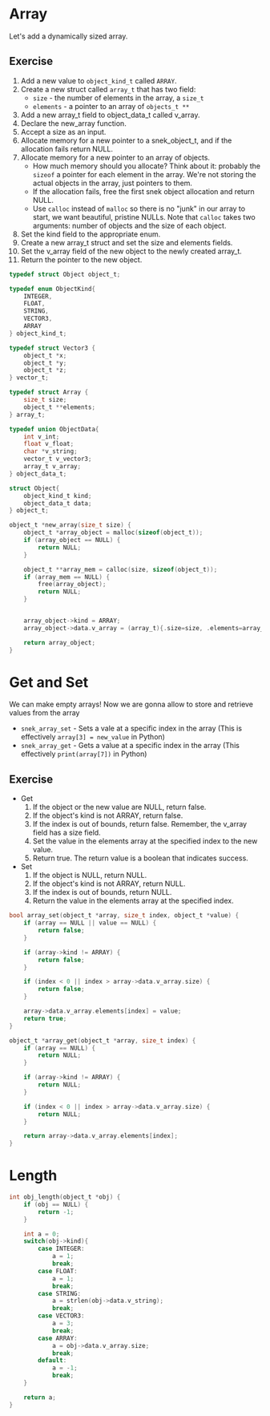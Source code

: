 # Array

Let's add a dynamically sized array.

## Exercise

1. Add a new value to `object_kind_t` called `ARRAY`.
2. Create a new struct called `array_t` that has two field:
   - `size` - the number of elements in the array, a `size_t`
   - `elements` - a pointer to an array of `objects_t **`
3. Add a new array_t field to object_data_t called v_array.
4. Declare the new_array function.
5. Accept a size as an input.
6. Allocate memory for a new pointer to a snek_object_t, and if the allocation fails return NULL.
7. Allocate memory for a new pointer to an array of objects.
   - How much memory should you allocate? Think about it: probably the `sizeof` a pointer for each element in the array. We're not storing the actual objects in the array, just pointers to them.
   - If the allocation fails, free the first snek object allocation and return NULL.
   - Use `calloc` instead of `malloc` so there is no "junk" in our array to start, we want beautiful, pristine NULLs. Note that `calloc` takes two arguments: number of objects and the size of each object.
8. Set the kind field to the appropriate enum.
9. Create a new array_t struct and set the size and elements fields.
10. Set the v_array field of the new object to the newly created array_t.
11. Return the pointer to the new object.

```c
typedef struct Object object_t;

typedef enum ObjectKind{
    INTEGER,
    FLOAT,
    STRING,
    VECTOR3,
    ARRAY
} object_kind_t;

typedef struct Vector3 {
    object_t *x;
    object_t *y;
    object_t *z;
} vector_t;

typedef struct Array {
    size_t size;
    object_t **elements;
} array_t;

typedef union ObjectData{
    int v_int;
    float v_float;
    char *v_string;
    vector_t v_vector3;
    array_t v_array;
} object_data_t;

struct Object{
    object_kind_t kind;
    object_data_t data;
} object_t;

object_t *new_array(size_t size) {
    object_t *array_object = malloc(sizeof(object_t));
    if (array_object == NULL) {
        return NULL;
    }

    object_t **array_mem = calloc(size, sizeof(object_t));
    if (array_mem == NULL) {
        free(array_object);
        return NULL;
    }


    array_object->kind = ARRAY;
    array_object->data.v_array = (array_t){.size=size, .elements=array_mem};

    return array_object;
}
```

# Get and Set

We can make empty arrays! Now we are gonna allow to store and retrieve values from the array

- `snek_array_set` - Sets a vale at a specific index in the array (This is effectively `array[3] = new_value` in Python)
- `snek_array_get` - Gets a value at a specific index in the array (This effectively `print(array[7])` in Python)

## Exercise

- Get
  1. If the object or the new value are NULL, return false.
  2. If the object's kind is not ARRAY, return false.
  3. If the index is out of bounds, return false. Remember, the v_array field has a size field.
  4. Set the value in the elements array at the specified index to the new value.
  5. Return true. The return value is a boolean that indicates success.
- Set
  1. If the object is NULL, return NULL.
  2. If the object's kind is not ARRAY, return NULL.
  3. If the index is out of bounds, return NULL.
  4. Return the value in the elements array at the specified index.

```c
bool array_set(object_t *array, size_t index, object_t *value) {
    if (array == NULL || value == NULL) {
        return false;
    }

    if (array->kind != ARRAY) {
        return false;
    }

    if (index < 0 || index > array->data.v_array.size) {
        return false;
    }

    array->data.v_array.elements[index] = value;
    return true;
}

object_t *array_get(object_t *array, size_t index) {
    if (array == NULL) {
        return NULL;
    }

    if (array->kind != ARRAY) {
        return NULL;
    }

    if (index < 0 || index > array->data.v_array.size) {
        return NULL;
    }

    return array->data.v_array.elements[index];
}
```

# Length

```c
int obj_length(object_t *obj) {
    if (obj == NULL) {
        return -1;
    }

    int a = 0;
    switch(obj->kind){
        case INTEGER:
            a = 1;
            break;
        case FLOAT:
            a = 1;
            break;
        case STRING:
            a = strlen(obj->data.v_string);
            break;
        case VECTOR3:
            a = 3;
            break;
        case ARRAY:
            a = obj->data.v_array.size;
            break;
        default:
            a = -1;
            break;
    }

    return a;
}
```
